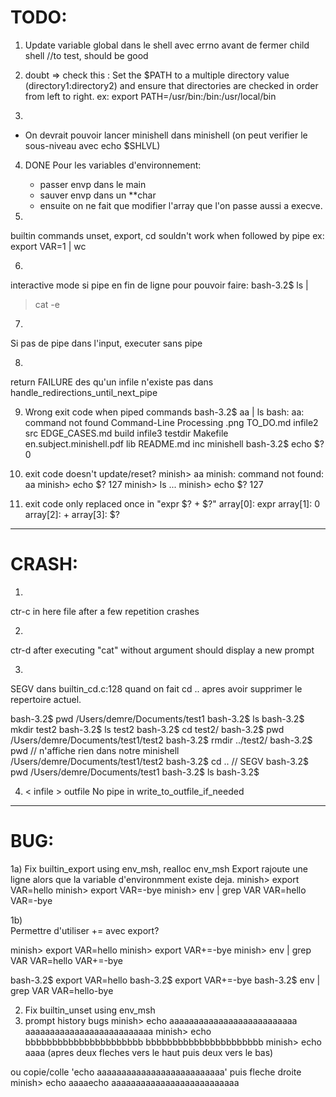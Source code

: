 # TODO:
1) Update variable global dans le shell avec errno avant de fermer child shell //to test, should be good

2) doubt => check this : Set the $PATH to a multiple directory value (directory1:directory2) and ensure that directories are checked in order from left to right.
ex: export PATH=/usr/bin:/bin:/usr/local/bin

3)  
- On devrait pouvoir lancer minishell dans minishell (on peut verifier le sous-niveau avec echo $SHLVL)

4)  DONE
Pour les variables d'environnement:
	- passer envp dans le main
	- sauver envp dans un **char
	- ensuite on ne fait que modifier l'array que l'on passe aussi a execve.

5)  
builtin commands unset, export, cd souldn't work when followed by pipe
ex: export VAR=1 | wc

6)  
interactive mode si pipe en fin de ligne pour pouvoir faire:
bash-3.2$ ls |
> cat -e

7)  
Si pas de pipe dans l'input, executer sans pipe

8)  
return FAILURE des qu'un infile n'existe pas dans handle_redirections_until_next_pipe

9)  Wrong exit code when piped commands
bash-3.2$ aa | ls
bash: aa: command not found
Command-Line Processing .png	TO_DO.md			infile2				src
EDGE_CASES.md			build				infile3				testdir
Makefile			en.subject.minishell.pdf	lib
README.md			inc				minishell
bash-3.2$ echo $?
0

10)  exit code doesn't update/reset?
minish> aa
minish: command not found: aa
minish> echo $?
127
minish> ls
...
minish> echo $?
127

11) exit code only replaced once in "expr $? + $?"
array[0]: expr
array[1]: 0
array[2]: +
array[3]: $?

--------

# CRASH:
1)  
ctr-c in here file after a few repetition crashes

2) 
ctr-d after executing "cat" without argument should display a new prompt

3)  
SEGV dans builtin_cd.c:128 quand on fait cd .. apres avoir supprimer le repertoire actuel. 

bash-3.2$ pwd
/Users/demre/Documents/test1
bash-3.2$ ls
bash-3.2$ mkdir test2
bash-3.2$ ls
test2
bash-3.2$ cd test2/
bash-3.2$ pwd
/Users/demre/Documents/test1/test2
bash-3.2$ rmdir ../test2/
bash-3.2$ pwd							// n'affiche rien dans notre minishell
/Users/demre/Documents/test1/test2
bash-3.2$ cd ..							// SEGV
bash-3.2$ pwd
/Users/demre/Documents/test1
bash-3.2$ ls
bash-3.2$

4)  < infile > outfile
No pipe in write_to_outfile_if_needed

--------

# BUG:

1a)  Fix builtin_export using env_msh, realloc env_msh
Export rajoute une ligne alors que la variable d'environmment existe deja.
minish> export VAR=hello
minish> export VAR=-bye
minish> env | grep VAR
VAR=hello
VAR=-bye

1b)  
Permettre d'utiliser += avec export?

minish> export VAR=hello
minish> export VAR+=-bye
minish> env | grep VAR
VAR=hello
VAR+=-bye

bash-3.2$ export VAR=hello
bash-3.2$ export VAR+=-bye
bash-3.2$ env | grep VAR
VAR=hello-bye

2)  Fix builtin_unset using env_msh
3)  prompt history bugs 
minish> echo aaaaaaaaaaaaaaaaaaaaaaaaaa
aaaaaaaaaaaaaaaaaaaaaaaaaa
minish> echo bbbbbbbbbbbbbbbbbbbbbb
bbbbbbbbbbbbbbbbbbbbbb
minish> echo aaaa (apres deux fleches vers le haut puis deux vers le bas)

ou copie/colle 'echo aaaaaaaaaaaaaaaaaaaaaaaaaa' puis fleche droite
minish> echo aaaaecho aaaaaaaaaaaaaaaaaaaaaaaaaa